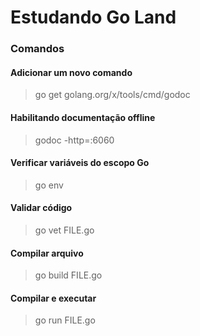 # Estudando Go Land

### Comandos

#### Adicionar um novo comando

> go get golang.org/x/tools/cmd/godoc

#### Habilitando documentação offline

> godoc -http=:6060

#### Verificar variáveis do escopo Go

> go env

#### Validar código

> go vet FILE.go

#### Compilar arquivo

> go build FILE.go

#### Compilar e executar

> go run FILE.go